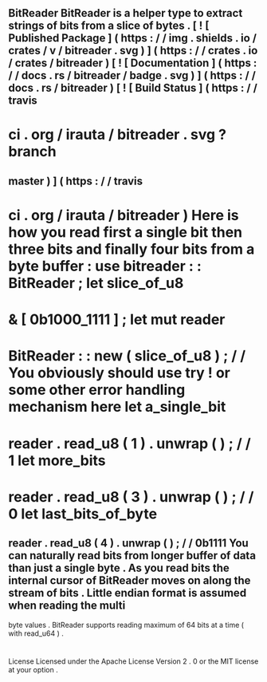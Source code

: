 #
BitReader
BitReader
is
a
helper
type
to
extract
strings
of
bits
from
a
slice
of
bytes
.
[
!
[
Published
Package
]
(
https
:
/
/
img
.
shields
.
io
/
crates
/
v
/
bitreader
.
svg
)
]
(
https
:
/
/
crates
.
io
/
crates
/
bitreader
)
[
!
[
Documentation
]
(
https
:
/
/
docs
.
rs
/
bitreader
/
badge
.
svg
)
]
(
https
:
/
/
docs
.
rs
/
bitreader
)
[
!
[
Build
Status
]
(
https
:
/
/
travis
-
ci
.
org
/
irauta
/
bitreader
.
svg
?
branch
=
master
)
]
(
https
:
/
/
travis
-
ci
.
org
/
irauta
/
bitreader
)
Here
is
how
you
read
first
a
single
bit
then
three
bits
and
finally
four
bits
from
a
byte
buffer
:
use
bitreader
:
:
BitReader
;
let
slice_of_u8
=
&
[
0b1000_1111
]
;
let
mut
reader
=
BitReader
:
:
new
(
slice_of_u8
)
;
/
/
You
obviously
should
use
try
!
or
some
other
error
handling
mechanism
here
let
a_single_bit
=
reader
.
read_u8
(
1
)
.
unwrap
(
)
;
/
/
1
let
more_bits
=
reader
.
read_u8
(
3
)
.
unwrap
(
)
;
/
/
0
let
last_bits_of_byte
=
reader
.
read_u8
(
4
)
.
unwrap
(
)
;
/
/
0b1111
You
can
naturally
read
bits
from
longer
buffer
of
data
than
just
a
single
byte
.
As
you
read
bits
the
internal
cursor
of
BitReader
moves
on
along
the
stream
of
bits
.
Little
endian
format
is
assumed
when
reading
the
multi
-
byte
values
.
BitReader
supports
reading
maximum
of
64
bits
at
a
time
(
with
read_u64
)
.
#
#
License
Licensed
under
the
Apache
License
Version
2
.
0
or
the
MIT
license
at
your
option
.
